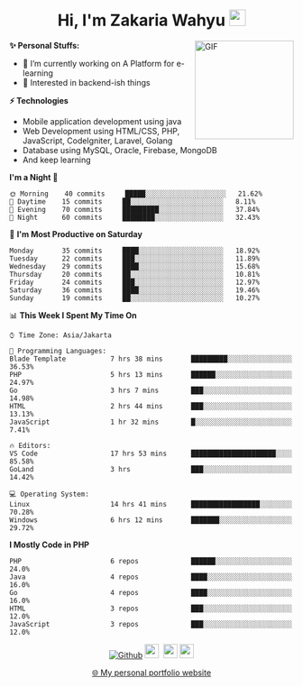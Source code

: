 <h1 align="center">Hi, I'm Zakaria Wahyu <img src="https://github.com/TheDudeThatCode/TheDudeThatCode/blob/master/Assets/Hi.gif" width="29px"></h1>

<img align="right" alt="GIF" height="175px" src="https://www.nayakapratama.co.id/wp-content/uploads/2019/07/Website-Maintenance.gif" />

**✨ Personal Stuffs:**
- 🔭 I’m currently working on A Platform for e-learning 
- 🌱 Interested in backend-ish things

**⚡ Technologies**
- Mobile application development using java
- Web Development using HTML/CSS, PHP, JavaScript, CodeIgniter, Laravel, Golang
- Database using MySQL, Oracle, Firebase, MongoDB
- And keep learning

<!--START_SECTION:waka-->
**I'm a Night 🦉** 

```text
🌞 Morning    40 commits     █████░░░░░░░░░░░░░░░░░░░░   21.62% 
🌆 Daytime    15 commits     ██░░░░░░░░░░░░░░░░░░░░░░░   8.11% 
🌃 Evening    70 commits     █████████░░░░░░░░░░░░░░░░   37.84% 
🌙 Night      60 commits     ████████░░░░░░░░░░░░░░░░░   32.43%

```
📅 **I'm Most Productive on Saturday** 

```text
Monday       35 commits     ████░░░░░░░░░░░░░░░░░░░░░   18.92% 
Tuesday      22 commits     ███░░░░░░░░░░░░░░░░░░░░░░   11.89% 
Wednesday    29 commits     ████░░░░░░░░░░░░░░░░░░░░░   15.68% 
Thursday     20 commits     ██░░░░░░░░░░░░░░░░░░░░░░░   10.81% 
Friday       24 commits     ███░░░░░░░░░░░░░░░░░░░░░░   12.97% 
Saturday     36 commits     ████░░░░░░░░░░░░░░░░░░░░░   19.46% 
Sunday       19 commits     ██░░░░░░░░░░░░░░░░░░░░░░░   10.27%

```


📊 **This Week I Spent My Time On** 

```text
⌚︎ Time Zone: Asia/Jakarta

💬 Programming Languages: 
Blade Template           7 hrs 38 mins       █████████░░░░░░░░░░░░░░░░   36.53% 
PHP                      5 hrs 13 mins       ██████░░░░░░░░░░░░░░░░░░░   24.97% 
Go                       3 hrs 7 mins        ███░░░░░░░░░░░░░░░░░░░░░░   14.98% 
HTML                     2 hrs 44 mins       ███░░░░░░░░░░░░░░░░░░░░░░   13.13% 
JavaScript               1 hr 32 mins        █░░░░░░░░░░░░░░░░░░░░░░░░   7.41%

🔥 Editors: 
VS Code                  17 hrs 53 mins      █████████████████████░░░░   85.58% 
GoLand                   3 hrs               ███░░░░░░░░░░░░░░░░░░░░░░   14.42%

💻 Operating System: 
Linux                    14 hrs 41 mins      █████████████████░░░░░░░░   70.28% 
Windows                  6 hrs 12 mins       ███████░░░░░░░░░░░░░░░░░░   29.72%

```

**I Mostly Code in PHP** 

```text
PHP                      6 repos             ██████░░░░░░░░░░░░░░░░░░░   24.0% 
Java                     4 repos             ████░░░░░░░░░░░░░░░░░░░░░   16.0% 
Go                       4 repos             ████░░░░░░░░░░░░░░░░░░░░░   16.0% 
HTML                     3 repos             ███░░░░░░░░░░░░░░░░░░░░░░   12.0% 
JavaScript               3 repos             ███░░░░░░░░░░░░░░░░░░░░░░   12.0%

```



<!--END_SECTION:waka-->

<p align="center">
<a href="https://github.com/zakariawahyu" target="_blank"><img alt="Github" src="https://img.shields.io/badge/GitHub-%2312100E.svg?&style=for-the-badge&logo=Github&logoColor=white" /></a>
<a href="https://www.twitter.com/_zakariawahyu"><img src="https://img.shields.io/badge/twitter-%231DA1F2.svg?&style=for-the-badge&logo=twitter&logoColor=white" height=25></a> 
<a href="https://www.linkedin.com/in/zakariawahyu"><img src="https://img.shields.io/badge/linkedin-%230077B5.svg?&style=for-the-badge&logo=linkedin&logoColor=white" height=25></a> 
<a href="https://www.instagram.com/_zakariawahyu"><img src="https://img.shields.io/badge/instagram-%23E4405F.svg?&style=for-the-badge&logo=instagram&logoColor=white" height=25></a></p>
<p align="center"><a href="https://www.zakariawahyu.site">🌐 My personal portfolio website</a></p>
